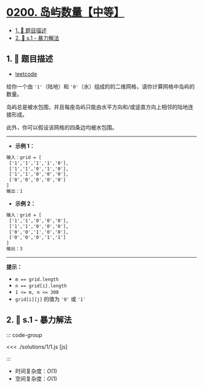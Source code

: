 # [0200. 岛屿数量【中等】](https://github.com/tnotesjs/TNotes.leetcode/tree/main/notes/0200.%20%E5%B2%9B%E5%B1%BF%E6%95%B0%E9%87%8F%E3%80%90%E4%B8%AD%E7%AD%89%E3%80%91)

<!-- region:toc -->

- [1. 📝 题目描述](#1--题目描述)
- [2. 🎯 s.1 - 暴力解法](#2--s1---暴力解法)

<!-- endregion:toc -->

## 1. 📝 题目描述

- [leetcode](https://leetcode.cn/problems/number-of-islands/)

给你一个由 `'1'`（陆地）和 `'0'`（水）组成的的二维网格，请你计算网格中岛屿的数量。

岛屿总是被水包围，并且每座岛屿只能由水平方向和/或竖直方向上相邻的陆地连接形成。

此外，你可以假设该网格的四条边均被水包围。

---

- **示例 1：**

```txt
输入：grid = [
 ['1','1','1','1','0'],
 ['1','1','0','1','0'],
 ['1','1','0','0','0'],
 ['0','0','0','0','0']
]
输出：1
```

- **示例 2：**

```txt
输入：grid = [
 ['1','1','0','0','0'],
 ['1','1','0','0','0'],
 ['0','0','1','0','0'],
 ['0','0','0','1','1']
]
输出：3
```

---

**提示：**

- `m == grid.length`
- `n == grid[i].length`
- `1 <= m, n <= 300`
- `grid[i][j]` 的值为 `'0'` 或 `'1'`

## 2. 🎯 s.1 - 暴力解法

::: code-group

<<< ./solutions/1/1.js [js]

:::

- 时间复杂度：$O(1)$
- 空间复杂度：$O(1)$
